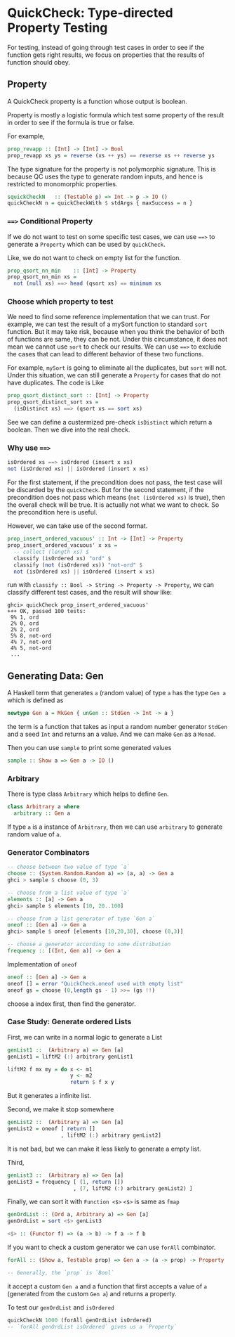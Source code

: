 # QuickCheck: Type-directed Property Testing

For testing, instead of going through test cases in order to see if the function
gets right results, we focus on properties that the results of function should
obey.

## Property

A QuickCheck property is a function whose output is boolean.

Property is mostly a logistic formula which test some property of the result in
order to see if the formula is true or false.

For example,
```haskell
prop_revapp :: [Int] -> [Int] -> Bool
prop_revapp xs ys = reverse (xs ++ ys) == reverse xs ++ reverse ys
```
The type signature for the property is not polymorphic signature. This is
because QC uses the type to generate random inputs, and hence is restricted to
monomorphic properties.

```haskell
squickCheckN   :: (Testable p) => Int -> p -> IO ()
quickCheckN n = quickCheckWith $ stdArgs { maxSuccess = n }
```


### `==>` Conditional Property

If we do not want to test on some specific test cases, we can use `==>` to
generate a `Property` which can be used by `quickCheck`.

Like, we do not want to check on empty list for the function.
```haskell
prop_qsort_nn_min    :: [Int] -> Property
prop_qsort_nn_min xs =
  not (null xs) ==> head (qsort xs) == minimum xs
```

### Choose which property to test

We need to find some reference implementation that we can trust. For example,
we can test the result of a mySort function to standard `sort` function. But
it may take risk, because when you think the behavior of both of functions are
same, they can be not. Under this circumstance, it does not mean we cannot use
`sort` to check our results. We can use `==>` to exclude the cases that can lead
to different behavior of these two functions.

For example, `mySort` is going to eliminate all the duplicates, but `sort` will
not. Under this situation, we can still generate a `Property` for cases that do
not have duplicates. The code is Like
```haskell
prop_qsort_distinct_sort :: [Int] -> Property
prop_qsort_distinct_sort xs =
  (isDistinct xs) ==> (qsort xs == sort xs)
```
See we can define a custermized pre-check `isDistinct` which return a boolean.
Then we dive into the real check.

### Why use `==>`

```haskell
isOrdered xs ==> isOrdered (insert x xs)
not (isOrdered xs) || isOrdered (insert x xs)
```
For the first statement, if the precondition does not pass, the test case will
be discarded by the `quickCheck`. But for the second statement, if the
precondition does not pass which means (`not (isOrdered xs)` is true), then the
overall check will be true. It is actually not what we want to check. So the
precondition here is useful.

However, we can take use of the second format.
```haskell
prop_insert_ordered_vacuous' :: Int -> [Int] -> Property
prop_insert_ordered_vacuous' x xs =
  -- collect (length xs) $
  classify (isOrdered xs) "ord" $
  classify (not (isOrdered xs)) "not-ord" $
  not (isOrdered xs) || isOrdered (insert x xs)
```
run with `classify :: Bool -> String -> Property -> Property`, we can classify
different test cases, and the result will show like:
```text
ghci> quickCheck prop_insert_ordered_vacuous'
+++ OK, passed 100 tests:
 9% 1, ord
 2% 0, ord
 2% 2, ord
 5% 8, not-ord
 4% 7, not-ord
 4% 5, not-ord
 ...
```

## Generating Data: Gen

A Haskell term that generates `a` (random value) of type `a` has the type `Gen a`
which is defined as
```haskell
newtype Gen a = MkGen { unGen :: StdGen -> Int -> a }
```
the term is a function that takes as input a random number generator `StdGen`
and a seed `Int` and returns an a value. And we can make `Gen` as a `Monad`.

Then you can use `sample` to print some generated values
```haskell
sample :: Show a => Gen a -> IO ()
```
### Arbitrary

There is type class `Arbitrary` which helps to define `Gen`.

```haskell
class Arbitrary a where
  arbitrary :: Gen a
```

If type `a` is a instance of `Arbitrary`, then we can use `arbitrary` to generate
random value of `a`.

### Generator Combinators

```haskell
-- choose between two value of type `a`
choose :: (System.Random.Random a) => (a, a) -> Gen a
ghci > sample $ choose (0, 3)

-- choose from a list value of type `a`
elements :: [a] -> Gen a
ghci> sample $ elements [10, 20..100]

-- choose from a list generator of type `Gen a`
oneof :: [Gen a] -> Gen a
ghci> sample $ oneof [elements [10,20,30], choose (0,3)]

-- choose a generator according to some distribution
frequency :: [(Int, Gen a)] -> Gen a

```

Implementation of `oneof`
```haskell
oneof :: [Gen a] -> Gen a
oneof [] = error "QuickCheck.oneof used with empty list"
oneof gs = choose (0,length gs - 1) >>= (gs !!)
```
choose a index first, then find the generator.

### Case Study: Generate ordered Lists

First, we can write in a normal logic to generate a List
```haskell
genList1 ::  (Arbitrary a) => Gen [a]
genList1 = liftM2 (:) arbitrary genList1

liftM2 f mx my = do x <- m1
                    y <- m2
                    return $ f x y
```
But it generates a infinite list.

Second, we make it stop somewhere
```haskell
genList2 ::  (Arbitrary a) => Gen [a]
genList2 = oneof [ return []
                 , liftM2 (:) arbitrary genList2]
```
It is not bad, but we can make it less likely to generate a empty list.

Third,
```haskell
genList3 ::  (Arbitrary a) => Gen [a]
genList3 = frequency [ (1, return [])
                     , (7, liftM2 (:) arbitrary genList2) ]
```

Finally, we can sort it with `Function <$>` `<$>` is same as `fmap`
```haskell
genOrdList :: (Ord a, Arbitrary a) => Gen [a]
genOrdList = sort <$> genList3

<$> :: (Functor f) => (a -> b) -> f a -> f b
```

If you want to check a custom generator we can use `forAll` combinator.
```haskell
forAll :: (Show a, Testable prop) => Gen a -> (a -> prop) -> Property

-- Generally, the `prop` is `Bool`
```
it accept a custom `Gen a` and a function that first accepts a value of `a`
(generated from the custom `Gen a`) and returns a property.

To test our `genOrdList` and `isOrdered`
```haskell
quickCheckN 1000 (forAll genOrdList isOrdered)
-- `forAll genOrdList isOrdered` gives us a `Property`
```
